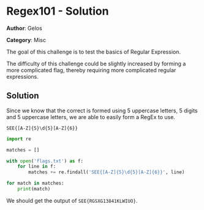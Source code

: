 # Regex101 - Solution

**Author**: Gelos

**Category**: Misc

The goal of this challenge is to test the basics of Regular Expression.

The difficulty of this challenge could be slightly increased by forming a more complicated flag, thereby requiring more complicated regular expressions.

## Solution

Since we know that the correct is formed using 5 uppercase letters, 5 digits and 5 uppercase letters, we are able to easily form a RegEx to use.

```regex
SEE{[A-Z]{5}\d{5}[A-Z]{6}}
```

```python
import re

matches = []

with open('flags.txt') as f:
    for line in f:
        matches += re.findall('SEE{[A-Z]{5}\d{5}[A-Z]{6}}', line)

for match in matches:
    print(match)
```

We should get the output of `SEE{RGSXG13841KLWIUO}`.
